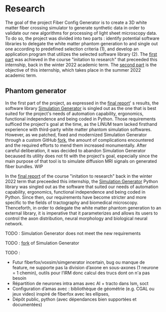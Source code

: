 # Research

The goal of the project Fiber Config Generator is to create a 3D white matter fiber crossing simulator to generate
synthetic data in order to validate our new algorithms for processing of light sheet microscopy data. To do so, the
project was divided into two parts : identify potential software libraries to delegate the white matter phantom
generation to and single out one according to predefined selection criteria (1), and develop an application program that
utilizes the selected software library (2).
The [first part](https://github.com/linum-uqam/inf6200-h2022-benoit-dubreuil/) was achieved in the course "initation to
research" that preceeded this internship, back in the winter 2022 academic term. The [second part](/README.md) is the
objective of this internship, which takes place in the summer 2022 academic term.


## Phantom generator

In the first part of the project, as expressed in
the [final report](https://github.com/linum-uqam/inf6200-h2022-benoit-dubreuil/blob/main/report/2022_inf6200_benoit_dubreuil.pdf)'
s results, the software library [Simulation Generator](https://github.com/AlexVCaron/voxsim) is singled out as the one
that is best suited for the project's needs of automation capability, ergonomics, functional independence and being
coded in Python. Those requirements sufficed the project's goal at the time, as the LINUM team lacked firsthand
experience with third-party white matter phantom simulation softwares. However, as we patched, fixed and modernized
Simulation Generator through a custom GitHub [fork](https://github.com/benoit-dubreuil/voxsim), the amount of
complications encountered and the required efforts to mend them increased monumentally. After careful deliberation, it
was decided to abandon Simulation Generator becaused its utility does not fit with the project's goal, especially since
the main purpose of that tool is to simulate diffusion MRI signals on generated fiber bundles. WIP

In
the [final report](https://github.com/linum-uqam/inf6200-h2022-benoit-dubreuil/blob/main/report/2022_inf6200_benoit_dubreuil.pdf)
of the course "initation to research" back in the winter 2022 term that preceeded this internship,
the [Simulation Generator](https://github.com/AlexVCaron/voxsim) Python library was singled out as the software that
suited our needs of automation capability, ergonomics, functional independence and being coded in Python. Since then,
our requirements have become stricter and more specific to the fields of tractography and biomedical microscopy.
Thenceforth, in order to delegate the white matter phantom generation to an external library, it is imperative that it
parameterizes and allows its users to control the axon distribution, neural morphology and biological neural network.

TODO : Simulation Generator does not meet the new requirements

TODO : [fork](https://github.com/benoit-dubreuil/voxsim) of Simulation Generator

TODO :

- Futur fiberfox/voxsim/simgenerator incertain, bug ou manque de feature, ne supporte pas la division d’axone en
  sous-axones (1 neurone = 1 chemin), outils pour l’IRM donc calcul des trucs dont on n'a pas besoin
- Répartition de neurones intra amas avec AI + tracto dans lsm, soct
- Configuration d’amas avec : bibliothèque de géométrie (e.g. CGAL ou jeux video) inspiré de fiberfox avec les ellipses,
- Dépôt public, python (avec dépendances bien supportées et documentées)
